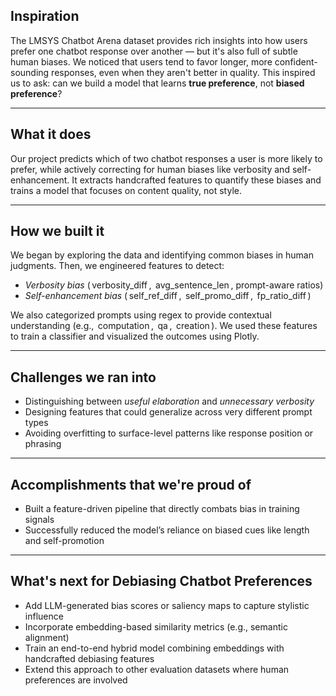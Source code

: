 ## Inspiration

The LMSYS Chatbot Arena dataset provides rich insights into how users prefer one chatbot response over another — but it's also full of subtle human biases. We noticed that users tend to favor longer, more confident-sounding responses, even when they aren't better in quality. This inspired us to ask: can we build a model that learns **true preference**, not **biased preference**?

---

## What it does

Our project predicts which of two chatbot responses a user is more likely to prefer, while actively correcting for human biases like verbosity and self-enhancement. It extracts handcrafted features to quantify these biases and trains a model that focuses on content quality, not style.

---

## How we built it

We began by exploring the data and identifying common biases in human judgments. Then, we engineered features to detect:
- *Verbosity bias* (⁠ verbosity_diff ⁠, ⁠ avg_sentence_len ⁠, prompt-aware ratios)
- ⁠*Self-enhancement bias* (⁠ self_ref_diff ⁠, ⁠ self_promo_diff ⁠, ⁠ fp_ratio_diff ⁠)

We also categorized prompts using regex to provide contextual understanding (e.g., ⁠ computation ⁠, ⁠ qa ⁠, ⁠ creation ⁠). We used these features to train a classifier and visualized the outcomes using Plotly.

---

## Challenges we ran into

- ⁠Distinguishing between *useful elaboration* and *unnecessary verbosity*
- ⁠Designing features that could generalize across very different prompt types
- Avoiding overfitting to surface-level patterns like response position or phrasing

---

## Accomplishments that we're proud of

- Built a feature-driven pipeline that directly combats bias in training signals
- ⁠Successfully reduced the model’s reliance on biased cues like length and self-promotion

---


## What's next for Debiasing Chatbot Preferences

- ⁠Add LLM-generated bias scores or saliency maps to capture stylistic influence
- ⁠Incorporate embedding-based similarity metrics (e.g., semantic alignment)
- ⁠Train an end-to-end hybrid model combining embeddings with handcrafted debiasing features
- ⁠Extend this approach to other evaluation datasets where human preferences are involved
